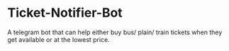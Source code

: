 # Ticket-Notifier-Bot
A telegram bot that can help either buy bus/ plain/ train tickets when they get available or at the lowest price.
